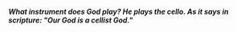 _**What instrument does God play? He plays the cello. As it says in scripture: "Our God is a cellist God."**_


